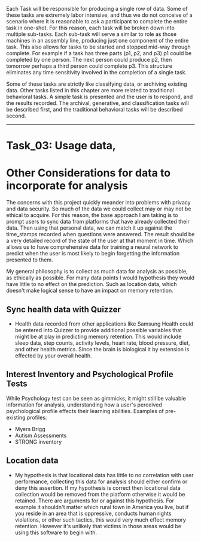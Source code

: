 Each Task will be responsible for producing a single row of data. Some of these tasks are extremely labor intensive, and thus we do not conceive of a scenario where it is reasonable to ask a participant to complete the entire task in one-shot. For this reason, each task will be broken down into multiple sub-tasks. Each sub-task will serve a similar to role as those machines in an assembly line, producing just one component of the entire task. This also allows for tasks to be started and stopped mid-way through complete. For example if a task has three parts (p1, p2, and p3) p1 could be completed by one person. The next person could produce p2, then tomorrow perhaps a third person could complete p3. This structure eliminates any time sensitivity involved in the completion of a single task.

Some of these tasks are strictly like classifying data, or archiving existing data. Other tasks listed in this chapter are more related to traditional behavioral tasks. A simple task is presented and the user is to respond, and the results recorded. The archival, generative, and classification tasks will be described first, and the traditional behavioral tasks will be described second.


-----------------------------------------------------------------------------------------------------------
# Task_03: Usage data,

# Other Considerations for data to incorporate for analysis
The concerns with this project quickly meander into problems with privacy and data security. So much of the data we could collect may or may not be ethical to acquire. For this reason, the base approach I am taking is to prompt users to sync data from platforms that have already collected their data. Then using that personal data, we can match it up against the time_stamps recorded when questions were answered. The result should be a very detailed record of the state of the user at that moment in time. Which allows us to have comprehensive data for training a neural network to predict when the user is most likely to begin forgetting the information presented to them.

My general philosophy is to collect as much data for analysis as possible, as ethically as possible. For many data points I would hypothesis they would have little to no effect on the prediction. Such as location data, which doesn't make logical sense to have an impact on memory retention.
## Sync health data with Quizzer
- Health data recorded from other applications like Samsung Health could be entered into Quizzer to provide additional possible variables that might be at play in predicting memory retention. This would include sleep data, step counts, activity levels, heart rate, blood pressure, diet, and other health metrics. Since the brain is biological it by extension is effected by your overall health.

## Interest Inventory and Psychological Profile Tests
While Psychology test can be seen as gimmicks, it might still be valuable information for analysis, understanding how a user's perceived psychological profile effects their learning abilities.
Examples of pre-existing profiles:
- Myers Brigg
- Autism Assessments
- STRONG inventory

## Location data
- My hypothesis is that locational data has little to no correlation with user performance, collecting this data for analysis should either confirm or deny this assertion. If my hypothesis is correct then locational data collection would be removed from the platform otherwise it would be retained. There are arguments for or against this hypothesis. For example it shouldn't matter which rural town in America you live, but if you reside in an area that is oppressive, conducts human rights violations, or other such tactics, this would very much effect memory retention. However it's unlikely that victims in those areas would be using this software to begin with.
